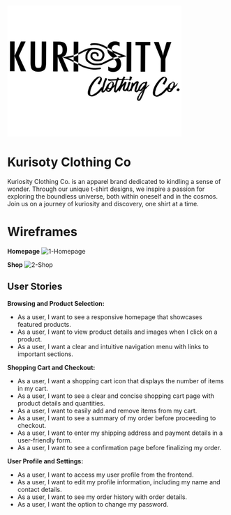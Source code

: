 <img src="kcc_logo.PNG" alt="KCC Logo" width="400" height="300">

# Kurisoty Clothing Co
Kuriosity Clothing Co. is an apparel brand dedicated to kindling a sense of wonder. Through our unique t-shirt designs, we inspire a passion for exploring the boundless universe, both within oneself and in the cosmos. Join us on a journey of kuriosity and discovery, one shirt at a time.

# Wireframes 
  **Homepage**
  ![1-Homepage](https://github.com/kairoje/kuriosityclothingco_front/assets/129036688/1d1f4244-2caa-44f8-98ce-c4534be98bbd)

  **Shop**
  ![2-Shop](https://github.com/kairoje/kuriosityclothingco_front/assets/129036688/14a77561-2c80-4aff-888e-4ee230c1fb1b)

## User Stories

**Browsing and Product Selection:**
- As a user, I want to see a responsive homepage that showcases featured products.
- As a user, I want to view product details and images when I click on a product.
- As a user, I want a clear and intuitive navigation menu with links to important sections.

**Shopping Cart and Checkout:**
- As a user, I want a shopping cart icon that displays the number of items in my cart.
- As a user, I want to see a clear and concise shopping cart page with product details and quantities.
- As a user, I want to easily add and remove items from my cart.
- As a user, I want to see a summary of my order before proceeding to checkout.
- As a user, I want to enter my shipping address and payment details in a user-friendly form.
- As a user, I want to see a confirmation page before finalizing my order.

**User Profile and Settings:**
- As a user, I want to access my user profile from the frontend.
- As a user, I want to edit my profile information, including my name and contact details.
- As a user, I want to see my order history with order details.
- As a user, I want the option to change my password.

